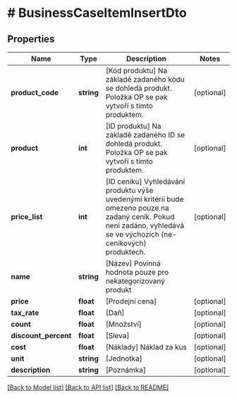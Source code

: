 # # BusinessCaseItemInsertDto

## Properties

Name | Type | Description | Notes
------------ | ------------- | ------------- | -------------
**product_code** | **string** | [Kód produktu] Na základě zadaného kódu se dohledá produkt. Položka OP se pak vytvoří s tímto produktem. | [optional]
**product** | **int** | [ID produktu] Na základě zadaného ID se dohledá produkt. Položka OP se pak vytvoří s tímto produktem. | [optional]
**price_list** | **int** | [ID ceníku] Vyhledávání produktu výše uvedenými kritérii bude omezeno pouze na zadaný ceník. Pokud není zadáno, vyhledává se ve výchozích (ne-ceníkových) produktech. | [optional]
**name** | **string** | [Název] Povinná hodnota pouze pro nekategorizovaný produkt |
**price** | **float** | [Prodejní cena] | [optional]
**tax_rate** | **float** | [Daň] | [optional]
**count** | **float** | [Množství] | [optional]
**discount_percent** | **float** | [Sleva] | [optional]
**cost** | **float** | [Náklady] Náklad za kus | [optional]
**unit** | **string** | [Jednotka] | [optional]
**description** | **string** | [Poznámka] | [optional]

[[Back to Model list]](../../README.md#models) [[Back to API list]](../../README.md#endpoints) [[Back to README]](../../README.md)
